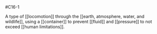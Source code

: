#C16-1 

A type of [[locomotion]] through the [[earth, atmosphere, water, and wildlife]], using a [[container]] to prevent [[fluid]] and [[pressure]] to not exceed [[human limitations]].